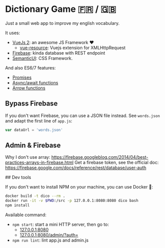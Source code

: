 # Dictionary Game 🇫🇷 / 🇬🇧

Just a small web app to improve my english vocabulary.

It uses: 

* [VueJs 2](https://vuejs.org/): an awesome JS Framework ❤️
  * [vue-resource](https://github.com/pagekit/vue-resource): Vuejs extension for XMLHttpRequest
* [Firebase](https://console.firebase.google.com/): kinda database with REST endpoint
* [SemanticUI](http://semantic-ui.com/): CSS Framework.

And also ES6/7 features:

* [Promises](https://developer.mozilla.org/fr/docs/Web/JavaScript/Reference/Objets_globaux/Promise)
* [Async/await functions](https://developer.mozilla.org/en-US/docs/Web/JavaScript/Reference/Statements/async_function)
* [Arrow functions](https://developer.mozilla.org/en-US/docs/Web/JavaScript/Reference/Functions/Arrow_functions)

## Bypass Firebase

If you don't want Firebase, you can use a JSON file instead. See `words.json` and adapt the first line of `app.js`:

```js
var dataUrl = 'words.json'
```

## Admin & Firebase

Why I don't use array: https://firebase.googleblog.com/2014/04/best-practices-arrays-in-firebase.html
Get a firebase token, see the official doc: https://firebase.google.com/docs/reference/rest/database/user-auth

## Dev tools

If you don't want to install NPM on your machine, you can use Docker :whale::

```bash
docker build -t dico --rm .
docker run -it -v $PWD:/src -p 127.0.0.1:8080:8080 dico bash
npm install
```

Available command:

* `npm start`: start a mini HTTP server, then go to: 
  * [127.0.0.1:8080](http://127.0.0.1:8080)
  * [127.0.0.1:8080/admin/?auth=<auhToken>](http://127.0.0.1:8080/admin/?auth=<auhToken>)
* `npm run lint`: lint app.js and admin.js
